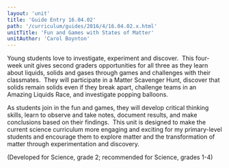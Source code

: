 ```yaml
---
layout: 'unit'
title: 'Guide Entry 16.04.02'
path: '/curriculum/guides/2016/4/16.04.02.x.html'
unitTitle: 'Fun and Games with States of Matter'
unitAuthor: 'Carol Boynton'
---
```


<main>
 <p>
  Young students love to investigate, experiment and discover.  This four-week unit gives second graders opportunities for all three as they learn about liquids, solids and gases through games and challenges with their classmates.  They will participate in a Matter Scavenger Hunt, discover that solids remain solids even if they break apart, challenge teams in an Amazing Liquids Race, and investigate popping balloons.
 </p>
 <p>
  As students join in the fun and games, they will develop critical thinking skills, learn to observe and take notes, document results, and make conclusions based on their findings.  This unit is designed to make the current science curriculum more engaging and exciting for my primary-level students and encourage them to explore matter and the transformation of matter through experimentation and discovery.
 </p>
 <p>
  (Developed for Science, grade 2; recommended for Science, grades 1-4)
 </p>
</main>
